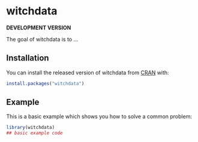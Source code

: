 # witchdata

<!-- badges: start -->
<!-- badges: end -->

**DEVELOPMENT VERSION** 

The goal of witchdata is to ...

## Installation

You can install the released version of witchdata from [CRAN](https://CRAN.R-project.org) with:

``` r
install.packages("witchdata")
```

## Example

This is a basic example which shows you how to solve a common problem:

``` r
library(witchdata)
## basic example code
```

